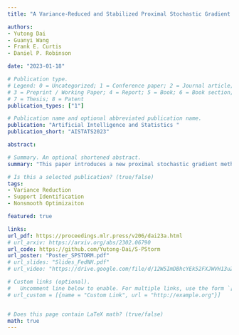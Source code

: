 ```yaml
---
title: "A Variance-Reduced and Stabilized Proximal Stochastic Gradient Method with Support Identification Guarantees for Structured Optimization (AISTATS, 2023)"

authors:
- Yutong Dai
- Guanyi Wang
- Frank E. Curtis
- Daniel P. Robinson

date: "2023-01-18"

# Publication type.
# Legend: 0 = Uncategorized; 1 = Conference paper; 2 = Journal article;
# 3 = Preprint / Working Paper; 4 = Report; 5 = Book; 6 = Book section;
# 7 = Thesis; 8 = Patent
publication_types: ["1"]

# Publication name and optional abbreviated publication name.
publication: "Artificial Intelligence and Statistics "
publication_short: "AISTATS2023"

abstract: 

# Summary. An optional shortened abstract.
summary: "This paper introduces a new proximal stochastic gradient method with variance reduction and stabilization for minimizing the sum of a convex stochastic function and a group sparsity-inducing regularization function. Since the method may be viewed as a stabilized version of the recently proposed algorithm PStorm, we call our algorithm S-PStorm. Our analysis shows that S-PStorm has strong convergence results. In particular, we prove an upper bound on the number of iterations required by S-PStorm before its iterates correctly identify (with high probability) an optimal support (i.e., the zero and nonzero structure of an optimal solution). Most algorithms in the literature with such a support identification property use variance reduction techniques that require either periodically evaluating an exact gradient or storing a history of stochastic gradients. Unlike these methods, S-PStorm achieves variance reduction without requiring either of these, which is advantageous. Moreover, our support-identification result for S-PStorm shows that, with high probability, an optimal support will be identified correctly in all iterations with the index above a threshold. We believe that this type of result is new to the literature since the few existing other results prove that the optimal support is identified with high probability at each iteration with a sufficiently large index (meaning that the optimal support might be identified in some iterations, but not in others). Numerical experiments on regularized logistic loss problems show that S-PStorm outperforms existing methods in various metrics that measure how efficiently and robustly iterates of an algorithm identify an optimal support."

# Is this a selected publication? (true/false)
tags:
- Variance Reduction
- Support Identification
- Nonsmooth Optimizaiton

featured: true

links:
url_pdf: https://proceedings.mlr.press/v206/dai23a.html
# url_arxiv: https://arxiv.org/abs/2302.06790
url_code: https://github.com/Yutong-Dai/S-PStorm
url_poster: "Poster_SPSTORM.pdf"
# url_slides: "Slides_FedNH.pdf"
# url_video: "https://drive.google.com/file/d/12W5ImDBhcYEk52FXJWVH13uZFWzY85Kk/view?usp=share_link"

# Custom links (optional).
#   Uncomment line below to enable. For multiple links, use the form `[{...}, {...}, {...}]`.
# url_custom = [{name = "Custom Link", url = "http://example.org"}]


# Does this page contain LaTeX math? (true/false)
math: true
---
```

